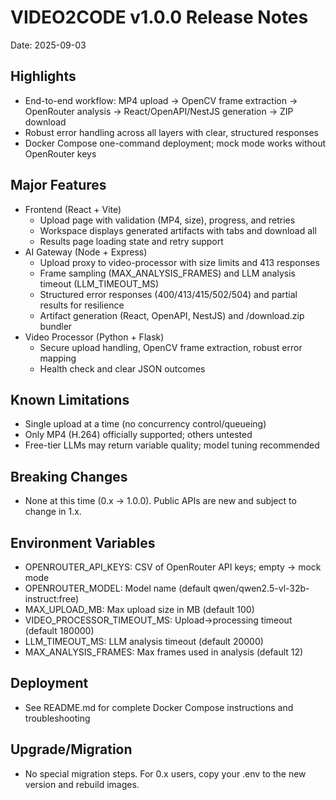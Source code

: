 # VIDEO2CODE v1.0.0 Release Notes

Date: 2025-09-03

## Highlights
- End-to-end workflow: MP4 upload → OpenCV frame extraction → OpenRouter analysis → React/OpenAPI/NestJS generation → ZIP download
- Robust error handling across all layers with clear, structured responses
- Docker Compose one-command deployment; mock mode works without OpenRouter keys

## Major Features
- Frontend (React + Vite)
  - Upload page with validation (MP4, size), progress, and retries
  - Workspace displays generated artifacts with tabs and download all
  - Results page loading state and retry support
- AI Gateway (Node + Express)
  - Upload proxy to video-processor with size limits and 413 responses
  - Frame sampling (MAX_ANALYSIS_FRAMES) and LLM analysis timeout (LLM_TIMEOUT_MS)
  - Structured error responses (400/413/415/502/504) and partial results for resilience
  - Artifact generation (React, OpenAPI, NestJS) and /download.zip bundler
- Video Processor (Python + Flask)
  - Secure upload handling, OpenCV frame extraction, robust error mapping
  - Health check and clear JSON outcomes

## Known Limitations
- Single upload at a time (no concurrency control/queueing)
- Only MP4 (H.264) officially supported; others untested
- Free-tier LLMs may return variable quality; model tuning recommended

## Breaking Changes
- None at this time (0.x → 1.0.0). Public APIs are new and subject to change in 1.x.

## Environment Variables
- OPENROUTER_API_KEYS: CSV of OpenRouter API keys; empty → mock mode
- OPENROUTER_MODEL: Model name (default qwen/qwen2.5-vl-32b-instruct:free)
- MAX_UPLOAD_MB: Max upload size in MB (default 100)
- VIDEO_PROCESSOR_TIMEOUT_MS: Upload→processing timeout (default 180000)
- LLM_TIMEOUT_MS: LLM analysis timeout (default 20000)
- MAX_ANALYSIS_FRAMES: Max frames used in analysis (default 12)

## Deployment
- See README.md for complete Docker Compose instructions and troubleshooting

## Upgrade/Migration
- No special migration steps. For 0.x users, copy your .env to the new version and rebuild images.

